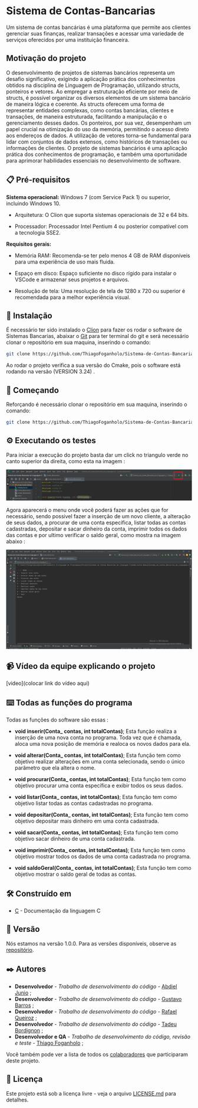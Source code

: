 
# Sistema de Contas-Bancarias
 
Um sistema de contas bancárias é uma plataforma que permite aos clientes gerenciar suas finanças, realizar transações e acessar uma variedade de serviços oferecidos por uma instituição financeira.

## Motivação do projeto

O desenvolvimento de projetos de sistemas bancários representa um desafio significativo, exigindo a aplicação prática dos conhecimentos obtidos na disciplina de Linguagem de Programação, utilizando structs, ponteiros e vetores.
Ao empregar a estruturação eficiente por meio de structs, é possível organizar os diversos elementos de um sistema bancário de maneira lógica e coerente. As structs oferecem uma forma de representar entidades complexas, como contas bancárias, clientes e transações, de maneira estruturada, facilitando a manipulação e o gerenciamento desses dados.
Os ponteiros, por sua vez, desempenham um papel crucial na otimização do uso da memória, permitindo o acesso direto aos endereços de dados.
A utilização de vetores torna-se fundamental para lidar com conjuntos de dados extensos, como históricos de transações ou informações de clientes. 
O projeto de sistemas bancários é uma aplicação prática dos conhecimentos de programação, e também uma oportunidade para aprimorar habilidades essenciais no desenvolvimento de software.

## 📋 Pré-requisitos  

**Sistema operacional:** Windows 7 (com Service Pack 1) ou superior, incluindo Windows 10.

- Arquitetura: O Clion que suporta sistemas operacionais de 32 e 64 bits.

- Processador: Processador Intel Pentium 4 ou posterior compatível com a tecnologia SSE2.

**Requisitos gerais:**

- Memória RAM: Recomenda-se ter pelo menos 4 GB de RAM disponíveis para uma experiência de uso mais fluida.

- Espaço em disco: Espaço suficiente no disco rígido para instalar o VSCode e armazenar seus projetos e arquivos.

- Resolução de tela: Uma resolução de tela de 1280 x 720 ou superior é recomendada para a melhor experiência visual.

## 🔧 Instalação

É necessário ter sido instalado o [Clion](https://www.jetbrains.com/pt-br/clion/download/#section=windows) para fazer os rodar o software de Sistemas Bancarias, abaixar o [Git](https://git-scm.com/download/win) para ter terminal do git e será necessário clonar o repositório em sua maquina, inserindo o comando:

```bash
git clone https://github.com/ThiagoFoganholo/Sistema-de-Contas-Bancarias/branches
```

Ao rodar o projeto verifica a sua versão do Cmake, pois o software está rodando na versão (VERSION 3.24) .

## 🚀 Começando

Reforçando é necessário clonar o repositório em sua maquina, inserindo o comando:

```bash
git clone https://github.com/ThiagoFoganholo/Sistema-de-Contas-Bancarias/branches
```


## ⚙️ Executando os testes

Para iniciar a execução do projeto basta dar um click no triangulo verde no canto superior da direita, como esta na imagem :

![imagem 1](https://raw.githubusercontent.com/ThiagoFoganholo/Sistema-de-Contas-Bancarias/main/Downlode%20prints/1.png)

Agora aparecerá o menu onde você poderá fazer as ações que for necessário, sendo possivel fazer a inserção de um novo cliente, a alteração de seus dados, a procurar de uma conta específica, listar todas as contas cadastradas, depositar e sacar dinheiro da conta, imprimir todos os dados das contas e por ultimo verificar o saldo geral, como mostra na imagem abaixo :

![imagem 2](https://raw.githubusercontent.com/ThiagoFoganholo/Sistema-de-Contas-Bancarias/main/Downlode%20prints/2.png)

## 📹 Vídeo da equipe explicando o projeto
[video](colocar link do vídeo aqui)

## ⌨️ Todas as funções do programa

Todas as funções do software são  essas :

- **void inserir(Conta_ contas, int totalContas)**;
Esta função realiza a inserção de uma nova conta no programa. Toda vez que é chamada, aloca uma nova posição de memória e realoca os novos dados para ela.

- **void alterar(Conta_ contas, int totalContas)**;
Esta função tem como objetivo realizar alterações em uma conta selecionada, sendo o único parâmetro que ela altera o nome.

- **void procurar(Conta_ contas, int totalContas)**;
Esta função tem como objetivo procurar uma conta específica e exibir todos os seus dados.

- **void listar(Conta_ contas, int totalContas)**;
Esta função tem como objetivo listar todas as contas cadastradas no programa.

- **void depositar(Conta_ contas, int totalContas)**;
Esta função tem como objetivo depositar mais dinheiro em uma conta cadastrada.

- **void sacar(Conta_ contas, int totalContas)**;
Esta função tem como objetivo sacar dinheiro de uma conta cadastrada.

- **void imprimir(Conta_ contas, int totalContas)**;
Esta função tem como objetivo mostrar todos os dados de uma conta cadastrada no programa.

- **void saldoGeral(Conta_ contas, int totalContas)**;
Esta função tem como objetivo mostrar o saldo geral de todas as contas.

## 🛠️ Construído em
* [C](https://learn.microsoft.com/pt-br/cpp/c-language/?view=msvc-170) - Documentação da linguagem C

## 📌 Versão

Nós estamos na versão 1.0.0. Para as versões disponíveis, observe as [repositório](https://github.com/ThiagoFoganholo/Sistema-de-Contas-Bancarias). 

## ✒️ Autores
* **Desenvolvedor** - *Trabalho de desenvolvimento do código* - [Abdiel Junio](https://github.com/abdieljunio) ;
* **Desenvolvedor** - *Trabalho de desenvolvimento do código* - [Gustavo Barros](https://github.com/gubarros92) ;
*  **Desenvolvedor** - *Trabalho de desenvolvimento do código* - [Rafael Queiroz](https://github.com/RafaQueirox) ;
* **Desenvolvedor** - *Trabalho de desenvolvimento do código* - [Tadeu Bordignon](https://github.com/tadeurb) ;
* **Desenvolvedor e QA** - *Trabalho de desenvolvimento do código, revisão e teste* - [Thiago Foganholo](https://github.com/ThiagoFoganholo) ;

Você também pode ver a lista de todos os [colaboradores](https://github.com/ThiagoFoganholo/Sistema-de-Contas-Bancarias/settings/access) que participaram deste projeto.

## 📄 Licença

Este projeto está sob a licença livre - veja o arquivo [LICENSE.md](https://github.com/usuario/projeto/licenca) para detalhes.
